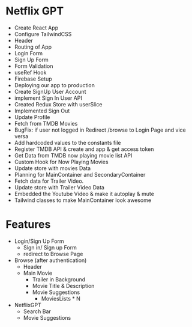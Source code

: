 # Netflix GPT

- Create React App
- Configure TailwindCSS
- Header
- Routing of App
- Login Form
- Sign Up Form
- Form Validation
- useRef Hook
- Firebase Setup
- Deploying our app to production
- Create SignUp User Account
- implement Sign In User API
- Created Redux Store with userSlice
- Implemented Sign Out
- Update Profile
- Fetch from TMDB Movies
- BugFix: if user not logged in Redirect /browse to Login Page and vice versa
- Add hardcoded values to the constants file
- Register TMDB API & create and app & get access token 
- Get Data from TMDB now playing movie list API
- Custom Hook for Now Playing Movies
- Update store with movies Data
- Planning for MainContainer and SecondaryContainer
- Fetch data for Trailer Video.
- Update store with Trailer Video Data
- Embedded the Youtube Video & make it autoplay & mute
- Tailwind classes to make MainContainer look awesome



# Features

- Login/Sign Up Form
  - Sign in/ Sign up Form
  - redirect to Browse Page
- Browse (after authentication)
  - Header
  - Main Movie
    - Trailer in Background
    - Movie Title & Description
    - Movie Suggestions
      -  MoviesLists * N
- NetflixGPT
  - Search Bar
  - Movie Suggestions